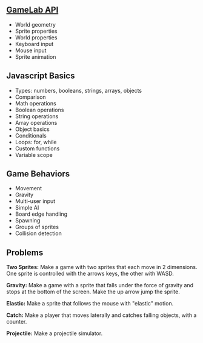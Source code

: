 ## [GameLab API](https://studio.code.org/docs/ide/gamelab)

- World geometry
- Sprite properties
- World properties
- Keyboard input
- Mouse input
- Sprite animation

## Javascript Basics

- Types: numbers, booleans, strings, arrays, objects
- Comparison
- Math operations
- Boolean operations
- String operations
- Array operations
- Object basics
- Conditionals
- Loops: for, while
- Custom functions
- Variable scope

## Game Behaviors

- Movement
- Gravity
- Multi-user input
- Simple AI
- Board edge handling
- Spawning
- Groups of sprites
- Collision detection

## Problems

**Two Sprites:** Make a game with two sprites that each move in 2 dimensions. One sprite is controlled with the arrows keys, the other with WASD.

**Gravity:** Make a game with a sprite that falls under the force of gravity and stops at the bottom of the screen. Make the up arrow jump the sprite.

**Elastic:** Make a sprite that follows the mouse with "elastic" motion.

**Catch:** Make a player that moves laterally and catches falling objects, with a counter.

**Projectile:** Make a projectile simulator.
